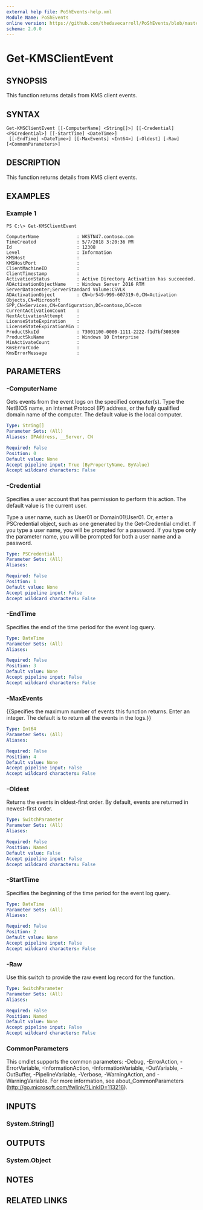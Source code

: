 ```yaml
---
external help file: PoShEvents-help.xml
Module Name: PoShEvents
online version: https://github.com/thedavecarroll/PoShEvents/blob/master/OnlineHelp/Get-KMSClientEvent.md
schema: 2.0.0
---
```


# Get-KMSClientEvent

## SYNOPSIS
This function returns details from KMS client events.

## SYNTAX

```
Get-KMSClientEvent [[-ComputerName] <String[]>] [[-Credential] <PSCredential>] [[-StartTime] <DateTime>]
 [[-EndTime] <DateTime>] [[-MaxEvents] <Int64>] [-Oldest] [-Raw] [<CommonParameters>]
```

## DESCRIPTION
This function returns details from KMS client events.

## EXAMPLES

### Example 1
```
PS C:\> Get-KMSClientEvent

ComputerName              : WKSTN47.contoso.com
TimeCreated               : 5/7/2018 3:20:36 PM
Id                        : 12308
Level                     : Information
KMSHost                   :
KMSHostPort               :
ClientMachineID           :
ClientTimestamp           :
ActivationStatus          : Active Directory Activation has succeeded.
ADActivationObjectName    : Windows Server 2016 RTM ServerDatacenter;ServerStandard Volume:CSVLK
ADActivationObject        : CN=br549-999-607319-0,CN=Activation Objects,CN=Microsoft SPP,CN=Services,CN=Configuration,DC=contoso,DC=com
CurrentActivationCount    :
NextActivationAttempt     :
LicenseStateExpiration    :
LicenseStateExpirationMin :
ProductSkuId              : 73001100-0000-1111-2222-f1d7bf300300
ProductSkuName            : Windows 10 Enterprise
MinActivateCount          :
KmsErrorCode              :
KmsErrorMessage           :
```

## PARAMETERS

### -ComputerName
Gets events from the event logs on the specified computer(s).
Type the NetBIOS name, an Internet Protocol (IP) address, or the fully qualified domain name of the computer.
The default value is the local computer.

```yaml
Type: String[]
Parameter Sets: (All)
Aliases: IPAddress, __Server, CN

Required: False
Position: 0
Default value: None
Accept pipeline input: True (ByPropertyName, ByValue)
Accept wildcard characters: False
```

### -Credential
Specifies a user account that has permission to perform this action.
The default value is the current user.

Type a user name, such as User01 or Domain01\User01.
Or, enter a PSCredential object, such as one generated by the Get-Credential cmdlet.
If you type a user name, you will be prompted for a password.
If you type only the parameter name, you will be prompted for both a user name and a password.

```yaml
Type: PSCredential
Parameter Sets: (All)
Aliases:

Required: False
Position: 1
Default value: None
Accept pipeline input: False
Accept wildcard characters: False
```

### -EndTime
Specifies the end of the time period for the event log query.

```yaml
Type: DateTime
Parameter Sets: (All)
Aliases:

Required: False
Position: 3
Default value: None
Accept pipeline input: False
Accept wildcard characters: False
```

### -MaxEvents
{{Specifies the maximum number of events this function returns.
Enter an integer.
The default is to return all the events in the logs.}}

```yaml
Type: Int64
Parameter Sets: (All)
Aliases:

Required: False
Position: 4
Default value: None
Accept pipeline input: False
Accept wildcard characters: False
```

### -Oldest
Returns the events in oldest-first order.
By default, events are returned in newest-first order.

```yaml
Type: SwitchParameter
Parameter Sets: (All)
Aliases:

Required: False
Position: Named
Default value: False
Accept pipeline input: False
Accept wildcard characters: False
```

### -StartTime
Specifies the beginning of the time period for the event log query.

```yaml
Type: DateTime
Parameter Sets: (All)
Aliases:

Required: False
Position: 2
Default value: None
Accept pipeline input: False
Accept wildcard characters: False
```

### -Raw
Use this switch to provide the raw event log record for the function.

```yaml
Type: SwitchParameter
Parameter Sets: (All)
Aliases:

Required: False
Position: Named
Default value: None
Accept pipeline input: False
Accept wildcard characters: False
```

### CommonParameters
This cmdlet supports the common parameters: -Debug, -ErrorAction, -ErrorVariable, -InformationAction, -InformationVariable, -OutVariable, -OutBuffer, -PipelineVariable, -Verbose, -WarningAction, and -WarningVariable. For more information, see about_CommonParameters (http://go.microsoft.com/fwlink/?LinkID=113216).

## INPUTS

### System.String[]

## OUTPUTS

### System.Object

## NOTES

## RELATED LINKS
